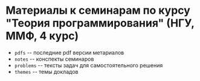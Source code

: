# Материалы к семинарам по курсу "Теория программирования" (НГУ, ММФ, 4 курс)

- `pdfs` -- последние pdf версии метариалов
- `notes` -- конспекты семинаров
- `problems` -- тексты задач для самостоятельного решения
- `themes` -- темы докладов
